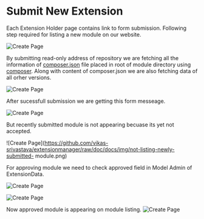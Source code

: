 # Submit New Extension

Each Extension Holder page contains link to form submission. Following step required for listing a new module on our website.

![Create Page](https://github.com/vikas-srivastava/extensionmanager/raw/doc/docs/img/module-page.png)

By submitting read-only address of repository we are fetching all the information of [composer.json](https://github.com/vikas-srivastava/demo_composer_module/blob/master/composer.json#L1) file placed in root of module directory using [composer](https://github.com/composer/composer). Along with content of composer.json we are also fetching data of all orher versions.

![Create Page](https://github.com/vikas-srivastava/extensionmanager/raw/doc/docs/img/module-submission-form.png)

After sucessfull submission we are getting this form messeage.

![Create Page](https://github.com/vikas-srivastava/extensionmanager/raw/doc/docs/img/module-submitted.png)

But recently submitted module is not appearing becuase its yet not accepted.

![Create Page](https://github.com/vikas-srivastava/extensionmanager/raw/doc/docs/img/not-listing-newly-submitted- module.png)

For approving module we need to check approved field in Model Admin of ExtensionData.

![Create Page](https://github.com/vikas-srivastava/extensionmanager/raw/doc/docs/img/model-admin-for-extension-data.png)

![Create Page](https://github.com/vikas-srivastava/extensionmanager/raw/doc/docs/img/approving-extension.png)

Now approved module is appearing on module listing.
![Create Page](https://github.com/vikas-srivastava/extensionmanager/raw/doc/docs/img/listing-of-approved-modules.png)